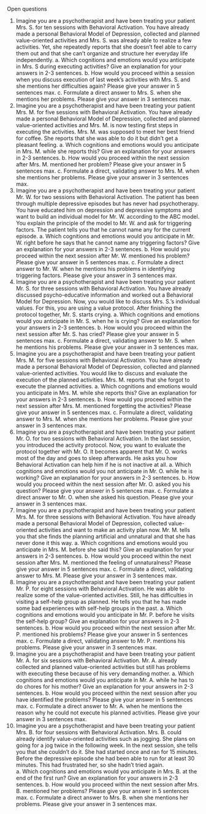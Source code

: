 Open questions
1.	Imagine you are a psychotherapist and have been treating your patient Mrs. S. for ten sessions with Behavioral Activation. You have already made a personal Behavioral Model of Depression, collected and planned value-oriented activities and Mrs. S. was already able to realize a few activities. Yet, she repeatedly reports that she doesn’t feel able to carry them out and that she can’t organize and structure her everyday life independently.
a.	Which cognitions and emotions would you anticipate in Mrs. S during executing activities? Give an explanation for your answers in 2-3 sentences.
b.	How would you proceed within a session when you discuss execution of last week’s activities with Mrs. S. and she mentions her difficulties again? Please give your answer in 5 sentences max.
c.	Formulate a direct answer to Mrs. S. when she mentions her problems. Please give your answer in 3 sentences max.
2.	Imagine you are a psychotherapist and have been treating your patient Mrs. M. for five sessions with Behavioral Activation. You have already made a personal Behavioral Model of Depression, collected and planned value-oriented activities and Mrs. M. is now testing first steps in executing the activities. Mrs. M. was supposed to meet her best friend for coffee. She reports that she was able to do it but didn’t get a pleasant feeling.
a.	Which cognitions and emotions would you anticipate in Mrs. M. while she reports this? Give an explanation for your answers in 2-3 sentences.
b.	How would you proceed within the next session after Mrs. M. mentioned her problem? Please give your answer in 5 sentences max.
c.	Formulate a direct, validating answer to Mrs. M. when she mentions her problems. Please give your answer in 3 sentences max.
3.	Imagine you are a psychotherapist and have been treating your patient Mr. W. for two sessions with Behavioral Activation. The patient has been through multiple depressive episodes but has never had psychotherapy. You have educated him on depression and depressive symptoms and want to build an individual model for Mr. W. according to the ABC model. You explain the principle of the model to Mr. W. and ask for triggering factors. The patient tells you that he cannot name any for the current episode.
a.	Which cognitions and emotions would you anticipate in Mr. W. right before he says that he cannot name any triggering factors? Give an explanation for your answers in 2-3 sentences.
b.	How would you proceed within the next session after Mr. W. mentioned his problem? Please give your answer in 5 sentences max.
c.	Formulate a direct answer to Mr. W. when he mentions his problems in identifying triggering factors. Please give your answer in 3 sentences max.
4.	Imagine you are a psychotherapist and have been treating your patient Mr. S. for three sessions with Behavioral Activation. You have already discussed psycho-educative information and worked out a Behavioral Model for Depression. Now, you would like to discuss Mrs. S.’s individual values. For this, you are using a value protocol. After finishing the protocol together, Mr. S. starts crying.
a.	Which cognitions and emotions would you anticipate in Mr. S. when he is crying? Give an explanation for your answers in 2-3 sentences.
b.	How would you proceed within the next session after Mr. S. has cried? Please give your answer in 5 sentences max.
c.	Formulate a direct, validating answer to Mr. S. when he mentions his problems. Please give your answer in 3 sentences max.
5.	Imagine you are a psychotherapist and have been treating your patient Mrs. M. for five sessions with Behavioral Activation. You have already made a personal Behavioral Model of Depression, collected and planned value-oriented activities. You would like to discuss and evaluate the execution of the planned activities. Mrs. M. reports that she forgot to execute the planned activities.
a.	Which cognitions and emotions would you anticipate in Mrs. M. while she reports this? Give an explanation for your answers in 2-3 sentences.
b.	How would you proceed within the next session after Mrs. M. mentioned forgetting the activities? Please give your answer in 5 sentences max.
c.	Formulate a direct, validating answer to Mrs. M. when she mentions her problems. Please give your answer in 3 sentences max.
6.	Imagine you are a psychotherapist and have been treating your patient Mr. O. for two sessions with Behavioral Activation. In the last session, you introduced the activity protocol. Now, you want to evaluate the protocol together with Mr. O. It becomes apparent that Mr. O. works most of the day and goes to sleep afterwards. He asks you how Behavioral Activation can help him if he is not inactive at all.
a.	Which cognitions and emotions would you not anticipate in Mr. O. while he is working? Give an explanation for your answers in 2-3 sentences.
b.	How would you proceed within the next session after Mr. O. asked you his question? Please give your answer in 5 sentences max.
c.	Formulate a direct answer to Mr. O. when she asked his question. Please give your answer in 3 sentences max.
7.	Imagine you are a psychotherapist and have been treating your patient Mrs. M. for three sessions with Behavioral Activation. You have already made a personal Behavioral Model of Depression, collected value-oriented activities and want to make an activity plan now. Mr. M. tells you that she finds the planning artificial and unnatural and that she has never done it this way.
a.	Which cognitions and emotions would you anticipate in Mrs. M. before she said this? Give an explanation for your answers in 2-3 sentences.
b.	How would you proceed within the next session after Mrs. M. mentioned the feeling of unnaturalness? Please give your answer in 5 sentences max.
c.	Formulate a direct, validating answer to Mrs. M. Please give your answer in 3 sentences max.
8.	Imagine you are a psychotherapist and have been treating your patient Mr. P. for eight sessions with Behavioral Activation. He was able to realize some of the value-oriented activities. Still, he has difficulties in visiting a self-help group as planned. He tells you that he has made some bad experiences with self-help groups in the past.
a.	Which cognitions and emotions would you anticipate in Mr. P. before he visits the self-help group? Give an explanation for your answers in 2-3 sentences.
b.	How would you proceed within the next session after Mr. P. mentioned his problems? Please give your answer in 5 sentences max.
c.	Formulate a direct, validating answer to Mr. P. mentions his problems. Please give your answer in 3 sentences max.
9.	Imagine you are a psychotherapist and have been treating your patient Mr. A. for six sessions with Behavioral Activation. Mr. A. already collected and planned value-oriented activities but still has problems with executing these because of his very demanding mother.
a.	Which cognitions and emotions would you anticipate in Mr. A. while he has to do chores for his mother? Give an explanation for your answers in 2-3 sentences.
b.	How would you proceed within the next session after you have identified the problems? Please give your answer in 5 sentences max.
c.	Formulate a direct answer to Mr. A. when he mentions the reason why he could not execute his planned activities. Please give your answer in 3 sentences max.
10.	Imagine you are a psychotherapist and have been treating your patient Mrs. B. for four sessions with Behavioral Activation. Mrs. B. could already identify value-oriented activities such as jogging. She plans on going for a jog twice in the following week. In the next session, she tells you that she couldn’t do it. She had started once and ran for 15 minutes. Before the depressive episode she had been able to run for at least 30 minutes. This had frustrated her, so she hadn’t tried again.  
a.	Which cognitions and emotions would you anticipate in Mrs. B. at the end of the first run? Give an explanation for your answers in 2-3 sentences.
b.	How would you proceed within the next session after Mrs. B. mentioned her problems? Please give your answer in 5 sentences max.
c.	Formulate a direct answer to Mrs. B. when she mentions her problems. Please give your answer in 3 sentences max.
